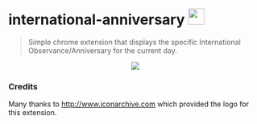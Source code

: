# international-anniversary <img src="http://icons.iconarchive.com/icons/icojam/blue-bits/64/globe-search-icon.png" width="32"/>
> Simple chrome extension that displays the specific International Observance/Anniversary for the current day.

<p align="center">
<img src="https://i.gyazo.com/2067fa8af7536bd167b07c03b9732884.png" />
</p>

### Credits
Many thanks to http://www.iconarchive.com which provided the logo for this extension.